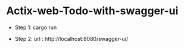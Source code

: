 # Actix-web-Todo-with-swagger-ui
* Step 1: cargo run

* Step 2: url : http://localhost:8080/swagger-ui/
